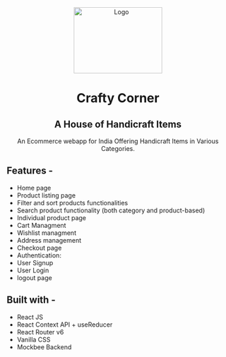 <div align="center">
  <img src="https://crafty-corner.netlify.app/static/media/craft-corner-logo.779b91262bfb06f1f84d.png" width="200" alt="Logo" height="150"/>

# Crafty Corner
## A House of Handicraft Items
  An Ecommerce webapp for India Offering Handicraft Items in Various Categories.
</div>

## Features -
- Home page
- Product listing page
- Filter and sort products functionalities
- Search product functionality (both category and product-based)
- Individual product page
- Cart Managment
- Wishlist managment
- Address management
- Checkout page
- Authentication:
- User Signup
- User Login
- logout page

## Built with -
- React JS
- React Context API + useReducer
- React Router v6
- Vanilla CSS
- Mockbee Backend

<!-- Demo -
[Click here to see app demo](https://www.loom.com/share/3f1456b5be2a4e459f0af05121a21c3d) -->
